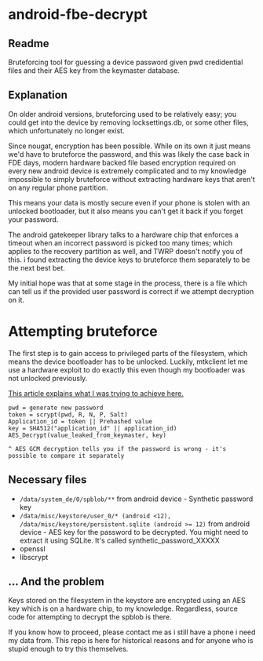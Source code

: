 # android-fbe-decrypt

## Readme

Bruteforcing tool for guessing a device password given pwd credidential files and their AES
key from the keymaster database.

## Explanation

On older android versions, bruteforcing used to be relatively easy; you could get into the device
by removing locksettings.db, or some other files, which unfortunately no longer exist.

Since nougat, encryption has been possible. While on its own it just means we'd have to bruteforce
the password, and this was likely the case back in FDE days, modern hardware backed file based encryption 
required on every new android device is extremely complicated and to my knowledge impossible to simply 
bruteforce without extracting hardware keys that aren't on any regular phone partition.

This means your data is mostly secure even if your phone is stolen with an unlocked bootloader,
but it also means you can't get it back if you forget your password.

The android gatekeeper library talks to a hardware chip that enforces a timeout when an incorrect password
is picked too many times; which applies to the recovery partition as well, and TWRP
doesn't notify you of this. i found extracting the device keys to bruteforce them separately 
to be the next best bet.

My initial hope was that at some stage in the process, there is a file which can tell us 
if the provided user password is correct if we attempt decryption on it.

# Attempting bruteforce

The first step is to gain access to privileged parts of the filesystem, which means the device
bootloader has to be unlocked. Luckily, mtkclient let me use a hardware exploit to do exactly this
even though my bootloader was not unlocked previously.

[This article explains what I was trying to achieve here.](https://blog.quarkslab.com/android-data-encryption-in-depth.html)

```
pwd = generate new password
token = scrypt(pwd, R, N, P, Salt)
Application_id = token || Prehashed value
key = SHA512("application_id" || application_id)
AES_Decrypt(value_leaked_from_keymaster, key)

^ AES GCM decryption tells you if the password is wrong - it's possible to compare it separately
```

## Necessary files

- `/data/system_de/0/spblob/**` from android device - Synthetic password key
- `/data/misc/keystore/user_0/* (android <12), /data/misc/keystore/persistent.sqlite (android >= 12)` from android device - AES key for the password to be decrypted. You might need to extract it using SQLite. It's called synthetic_password_XXXXX
- openssl
- libscrypt

## ... And the problem

Keys stored on the filesystem in the keystore are encrypted using an AES key which is on a hardware chip, to my knowledge.
Regardless, source code for attempting to decrypt the spblob is there.

If you know how to proceed, please contact me as i still have a phone i need my data from. 
This repo is here for historical reasons and for anyone who is stupid enough to try this themselves.